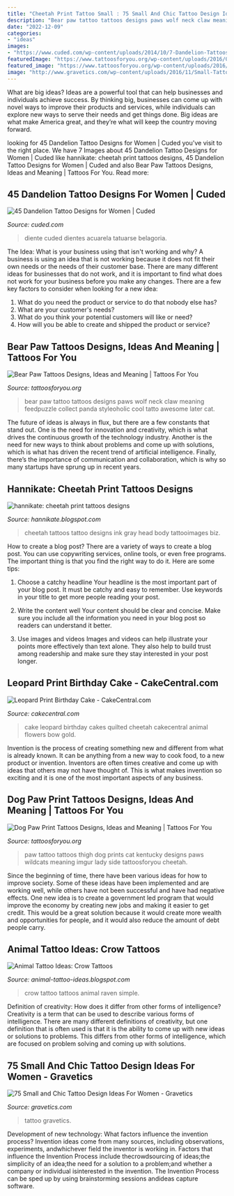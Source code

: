 ```yaml
---
title: "Cheetah Print Tattoo Small : 75 Small And Chic Tattoo Design Ideas For Women"
description: "Bear paw tattoo tattoos designs paws wolf neck claw meaning feedpuzzle collect panda styleoholic cool tatto awesome later cat"
date: "2022-12-09"
categories:
- "ideas"
images:
- "https://www.cuded.com/wp-content/uploads/2014/10/7-Dandelion-Tattoos.jpg"
featuredImage: "https://www.tattoosforyou.org/wp-content/uploads/2016/03/Bear-Paws-Tattoos.jpg"
featured_image: "https://www.tattoosforyou.org/wp-content/uploads/2016/03/Bear-Paws-Tattoos.jpg"
image: "http://www.gravetics.com/wp-content/uploads/2016/11/Small-Tattoo-Ideas49.jpg"
---
```



What are big ideas?
Ideas are a powerful tool that can help businesses and individuals achieve success. By thinking big, businesses can come up with novel ways to improve their products and services, while individuals can explore new ways to serve their needs and get things done. Big ideas are what make America great, and they’re what will keep the country moving forward.

	

		
looking for 45 Dandelion Tattoo Designs for Women | Cuded you've visit to the right place. We have 7 Images about 45 Dandelion Tattoo Designs for Women | Cuded like hannikate: cheetah print tattoos designs, 45 Dandelion Tattoo Designs for Women | Cuded and also Bear Paw Tattoos Designs, Ideas and Meaning | Tattoos For You. Read more:
		
    
## 45 Dandelion Tattoo Designs For Women | Cuded

<img loading=lazy src="https://www.cuded.com/wp-content/uploads/2014/10/7-Dandelion-Tattoos.jpg" onerror="this.onerror=null;this.src='https://tse4.mm.bing.net/th?id=OIP.vffxgYKNJvf-JAeBPK5eaQHaJ4&amp;pid=15.1';" alt="45 Dandelion Tattoo Designs for Women | Cuded">

_Source: cuded.com_

>diente cuded dientes acuarela tatuarse belagoria. 

	

The Idea: What is your business using that isn't working and why?
A business is using an idea that is not working because it does not fit their own needs or the needs of their customer base. There are many different ideas for businesses that do not work, and it is important to find what does not work for your business before you make any changes. There are a few key factors to consider when looking for a new idea:
1) What do you need the product or service to do that nobody else has?
2) What are your customer's needs?
3) What do you think your potential customers will like or need?
4) How will you be able to create and shipped the product or service?

    
## Bear Paw Tattoos Designs, Ideas And Meaning | Tattoos For You

<img loading=lazy src="https://www.tattoosforyou.org/wp-content/uploads/2016/03/Bear-Paws-Tattoos.jpg" onerror="this.onerror=null;this.src='https://tse4.mm.bing.net/th?id=OIP.whtA0lOgdjt_HswTYSLoMQHaJ7&amp;pid=15.1';" alt="Bear Paw Tattoos Designs, Ideas and Meaning | Tattoos For You">

_Source: tattoosforyou.org_

>bear paw tattoo tattoos designs paws wolf neck claw meaning feedpuzzle collect panda styleoholic cool tatto awesome later cat. 

	

The future of ideas is always in flux, but there are a few constants that stand out. One is the need for innovation and creativity, which is what drives the continuous growth of the technology industry. Another is the need for new ways to think about problems and come up with solutions, which is what has driven the recent trend of artificial intelligence. Finally, there’s the importance of communication and collaboration, which is why so many startups have sprung up in recent years.

    
## Hannikate: Cheetah Print Tattoos Designs

<img loading=lazy src="http://2.bp.blogspot.com/-EmBlupKDQQA/TyS-2T1BrLI/AAAAAAAABAY/MG_4fMfqmv0/s1600/cheetah-tattoos-for-girls.jpg" onerror="this.onerror=null;this.src='https://tse4.mm.bing.net/th?id=OIP.ptu3qRPoG78zUtZ1TvgeBAHaJ3&amp;pid=15.1';" alt="hannikate: cheetah print tattoos designs">

_Source: hannikate.blogspot.com_

>cheetah tattoos tattoo designs ink gray head body tattooimages biz. 

	

How to create a blog post?
There are a variety of ways to create a blog post. You can use copywriting services, online tools, or even free programs. The important thing is that you find the right way to do it. Here are some tips:
1. Choose a catchy headline
Your headline is the most important part of your blog post. It must be catchy and easy to remember. Use keywords in your title to get more people reading your post.

2. Write the content well
Your content should be clear and concise. Make sure you include all the information you need in your blog post so readers can understand it better.

3. Use images and videos
Images and videos can help illustrate your points more effectively than text alone. They also help to build trust among readership and make sure they stay interested in your post longer.


    
## Leopard Print Birthday Cake - CakeCentral.com

<img loading=lazy src="https://cdn001.cakecentral.com/gallery/2015/03/900_906819K7GT_leopard-print-birthday-cake.jpg" onerror="this.onerror=null;this.src='https://tse4.mm.bing.net/th?id=OIP.6aLeLADr5mCUakz33D8RpwHaHb&amp;pid=15.1';" alt="Leopard Print Birthday Cake - CakeCentral.com">

_Source: cakecentral.com_

>cake leopard birthday cakes quilted cheetah cakecentral animal flowers bow gold. 

	

Invention is the process of creating something new and different from what is already known. It can be anything from a new way to cook food, to a new product or invention. Inventors are often times creative and come up with ideas that others may not have thought of. This is what makes invention so exciting and it is one of the most important aspects of any business.

    
## Dog Paw Print Tattoos Designs, Ideas And Meaning | Tattoos For You

<img loading=lazy src="https://www.tattoosforyou.org/wp-content/uploads/2016/03/Dog-Paw-Print-Tattoo-on-Thigh.jpg" onerror="this.onerror=null;this.src='https://tse3.mm.bing.net/th?id=OIP.pyaLJnVZQvVKFyPeilAN_QHaJ3&amp;pid=15.1';" alt="Dog Paw Print Tattoos Designs, Ideas and Meaning | Tattoos For You">

_Source: tattoosforyou.org_

>paw tattoo tattoos thigh dog prints cat kentucky designs paws wildcats meaning imgur lady side tattoosforyou cheetah. 

	

Since the beginning of time, there have been various ideas for how to improve society. Some of these ideas have been implemented and are working well, while others have not been successful and have had negative effects. One new idea is to create a government led program that would improve the economy by creating new jobs and making it easier to get credit. This would be a great solution because it would create more wealth and opportunities for people, and it would also reduce the amount of debt people carry.

    
## Animal Tattoo Ideas: Crow Tattoos

<img loading=lazy src="http://2.bp.blogspot.com/-yMFrwT1w7Dc/UQU7dBCqp4I/AAAAAAAABz8/6L8id6trkMw/s1600/crow_tattoo_19.jpg" onerror="this.onerror=null;this.src='https://tse4.mm.bing.net/th?id=OIP.z2Gc7UEi35jIHNvgg3932gAAAA&amp;pid=15.1';" alt="Animal Tattoo Ideas: Crow Tattoos">

_Source: animal-tattoo-ideas.blogspot.com_

>crow tattoo tattoos animal raven simple. 

	

Definition of creativity: How does it differ from other forms of intelligence?
Creativity is a term that can be used to describe various forms of intelligence. There are many different definitions of creativity, but one definition that is often used is that it is the ability to come up with new ideas or solutions to problems. This differs from other forms of intelligence, which are focused on problem solving and coming up with solutions.

    
## 75 Small And Chic Tattoo Design Ideas For Women - Gravetics

<img loading=lazy src="http://www.gravetics.com/wp-content/uploads/2016/11/Small-Tattoo-Ideas49.jpg" onerror="this.onerror=null;this.src='https://tse1.mm.bing.net/th?id=OIP.IbhANpBSc9WlUFCnd2heAwHaLH&amp;pid=15.1';" alt="75 Small and Chic Tattoo Design Ideas For Women - Gravetics">

_Source: gravetics.com_

>tattoo gravetics. 

	

Development of new technology: What factors influence the invention process?
Invention ideas come from many sources, including observations, experiments, andwhichever field the inventor is working in. Factors that influence the Invention Process include thecrowdsourcing of ideas;the simplicity of an idea;the need for a solution to a problem;and whether a company or individual isinterested in the invention. The Invention Process can be sped up by using brainstorming sessions andideas capture software.

